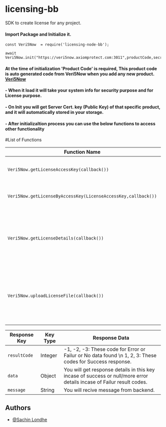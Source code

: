 # licensing-bb
 SDK to create license for any project.

#### Import Package and Initialize it.
```
const Veri5Now  = require('licensing-node-bb');

await Veri5Now.init("https://veri5now.axiomprotect.com:3011",productCode,secretId);

```

#### At the time of initialization 'Product Code' is required, This product code is auto generated code from Veri5Now when you add any new product. [Veri5Now](https://https://veri5now.axiomprotect.com:5677/sign-in)

#### - When it load it will take your system info for security purpose and for License purpose.

#### - On Init you will get Server Cert. key (Public Key) of that specific product, and it will automatically stored in your storage.

#### - After initializaltion process you can use the below functions to access other functionality


#List of Functions

| Function Name                                   | Description                            | 
| -------------------                             |--------------------                    |
| `Veri5Now.getLicenseAccessKey(callback())`       | Generate License Access Key.                | 
| `Veri5Now.getLicenseByAccessKey(LicenseAccessKey,callback())`| Get License (file) using Access Key.     | 
| `Veri5Now.getLicenseDetails(callback())`  | It will auto extract your license file and return your detail info of license and package.     | 
| `Veri5Now.uploadLicenseFile(callback())`  | Upload License file (after activation user will recive mail to download file).      |

| Response Key | Key Type | Response Data | 
|----- |------ |------ |
| `resultCode` | Integer | -1, -2, -3: These code for Error or Failur or No data found \n 1, 2, 3: These codes for Success response.|
| `data`        | Object | You will get response details in this key incase of success or null/more error details incase of Failur result codes. |
| `message`     | String | You will recive message from backend. |

## Authors

- [@Sachin Londhe](https://github.com/sachin-8055)